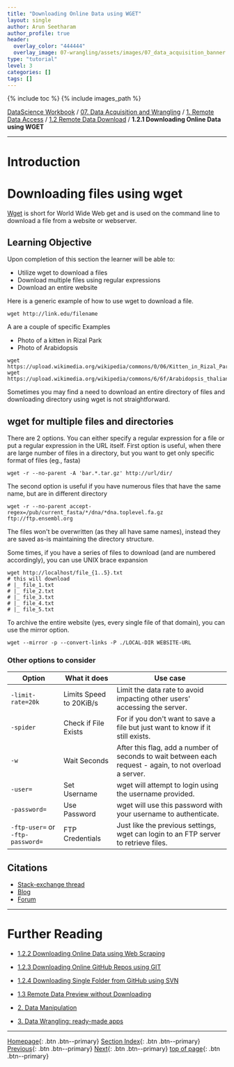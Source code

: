 ```yaml
---
title: "Downloading Online Data using WGET"
layout: single
author: Arun Seetharam
author_profile: true
header:
  overlay_color: "444444"
  overlay_image: 07-wrangling/assets/images/07_data_acquisition_banner.png
type: "tutorial"
level: 3
categories: []
tags: []
---
```


{% include toc %}
{% include images_path %}

[DataScience Workbook](https://datascience.101workbook.org/) / [07. Data Acquisition and Wrangling](../00-DataParsing-LandingPage.md) / [1. Remote Data Access](01-remote-data-access.md) / [1.2 Remote Data Download](03-0-remote-data-download.md) / **1.2.1 Downloading Online Data using WGET**

---


# Introduction

# Downloading files using wget

[Wget](https://en.wikipedia.org/wiki/Wget) is short for World Wide Web get and is used on the command line to download a file from a website or webserver.

## Learning Objective
Upon completion of this section the learner will be able to:

* Utilize wget to download a files
* Download multiple files using regular expressions
* Download an entire website



Here is a generic example of how to use wget
to download a file.

```
wget http://link.edu/filename
```

A are a couple of specific Examples

*  Photo of a kitten in Rizal Park
*  Photo of Arabidopsis

```
wget https://upload.wikimedia.org/wikipedia/commons/0/06/Kitten_in_Rizal_Park%2C_Manila.jpg
wget https://upload.wikimedia.org/wikipedia/commons/6/6f/Arabidopsis_thaliana.jpg
```

Sometimes you may find a need to download an entire directory of files and downloading directory using wget is not straightforward.

## wget for multiple files and directories

There are 2 options. You can either specify a regular expression for a file or put a regular expression in the URL itself.
First option is useful, when there are large number of files in a directory, but you want to get only specific format of files (eg., fasta)

```
wget -r --no-parent -A 'bar.*.tar.gz' http://url/dir/
```

The second option is useful if you have numerous files that have the same name, but are in different directory

```
wget -r --no-parent accept-regex=/pub/current_fasta/*/dna/*dna.toplevel.fa.gz ftp://ftp.ensembl.org
```

The files won't be overwritten (as they all have same names), instead they are saved as-is maintaining the directory structure.

Some times, if you have a series of files to download (and are numbered accordingly), you can use UNIX <blockcode> brace expansion</blockcode>

```
wget http://localhost/file_{1..5}.txt
# this will download
# |_ file_1.txt
# |_ file_2.txt
# |_ file_3.txt
# |_ file_4.txt
# |_ file_5.txt
```

To archive the entire website (yes, every single file of that domain), you can use the mirror option.

```
wget --mirror -p --convert-links -P ./LOCAL-DIR WEBSITE-URL
```

###  Other options to consider  

| Option | What it does | Use case |
| --- | --- | --- |
| `-limit-rate=20k` | Limits Speed to 20KiB/s | Limit the data rate to avoid impacting other users' accessing the server. |
| `-spider` | Check if File Exists | For if you don't want to save a file but just want to know if it still exists. |
| `-w` | Wait Seconds | After this flag, add a number of seconds to wait between each request - again, to not overload a server. |
| `-user=` | Set Username | wget will attempt to login using the username provided. |
| `-password=` | Use Password | wget will use this password with your username to authenticate. |
| `-ftp-user=` or `-ftp-password=` | FTP Credentials | Just like the previous settings, wget can login to an FTP server to retrieve files. |



##  Citations  

- [Stack-exchange thread](http://unix.stackexchange.com/questions/117988/wget-with-wildcards-in-http-downloads)
- [Blog](https://web.archive.org/web/20161024002305/http://blog.alastair.pro/2012/10/21/wget-regex-filter-by-file-type/)
- [Forum](http://www.linuxquestions.org/questions/linux-newbie-8/wget-with-regular-expressions-846368/)








___
# Further Reading
* [1.2.2 Downloading Online Data using Web Scraping](03-2-tutorial-download-web-scraping)
* [1.2.3 Downloading Online GitHub Repos using GIT](03-3-tutorial-download-github-repos-git)
* [1.2.4 Downloading Single Folder from GitHub using SVN](03-4-tutorial-download-github-folders-svn)

* [1.3 Remote Data Preview without Downloading](04-0-remote-data-preview)

* [2. Data Manipulation](../02-DATA-MANIPULATION/01-data-manipulation)
* [3. Data Wrangling: ready-made apps](../03-DATA-WRANGLING-APPS/00-data-wrangling-apps)

___

[Homepage](../../index.md){: .btn  .btn--primary}
[Section Index](../00-DataParsing-LandingPage){: .btn  .btn--primary}
[Previous](03-0-remote-data-download){: .btn  .btn--primary}
[Next](03-2-tutorial-download-web-scraping){: .btn  .btn--primary}
[top of page](#introduction){: .btn  .btn--primary}
